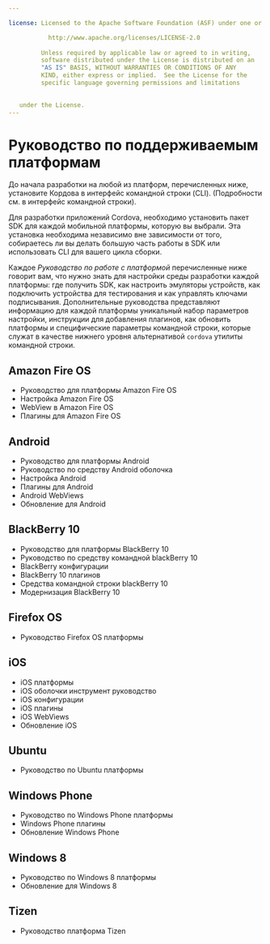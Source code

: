 ```yaml
---

license: Licensed to the Apache Software Foundation (ASF) under one or more contributor license agreements. See the NOTICE file distributed with this work for additional information regarding copyright ownership. The ASF licenses this file to you under the Apache License, Version 2.0 (the "License"); you may not use this file except in compliance with the License. You may obtain a copy of the License at

           http://www.apache.org/licenses/LICENSE-2.0
    
         Unless required by applicable law or agreed to in writing,
         software distributed under the License is distributed on an
         "AS IS" BASIS, WITHOUT WARRANTIES OR CONDITIONS OF ANY
         KIND, either express or implied.  See the License for the
         specific language governing permissions and limitations
    

   under the License.
---
```


# Руководство по поддерживаемым платформам

До начала разработки на любой из платформ, перечисленных ниже, установите Кордова в интерфейс командной строки (CLI). (Подробности см. в интерфейс командной строки).

Для разработки приложений Cordova, необходимо установить пакет SDK для каждой мобильной платформы, которую вы выбрали. Эта установка необходима независимо вне зависимости от того, собираетесь ли вы делать большую часть работы в SDK или использовать CLI для вашего цикла сборки.

Каждое *Руководство по работе с платформой* перечисленные ниже говорит вам, что нужно знать для настройки среды разработки каждой платформы: где получить SDK, как настроить эмуляторы устройств, как подключить устройства для тестирования и как управлять ключами подписывания. Дополнительные руководства представляют информацию для каждой платформы уникальный набор параметров настройки, инструкции для добавления плагинов, как обновить платформы и специфические параметры командной строки, которые служат в качестве нижнего уровня альтернативой `cordova` утилиты командной строки.

## Amazon Fire OS

*   Руководство для платформы Amazon Fire OS
*   Настройка Amazon Fire OS
*   WebView в Amazon Fire OS
*   Плагины для Amazon Fire OS

## Android

*   Руководство для платформы Android
*   Руководство по средству Android оболочка
*   Настройка Android
*   Плагины для Android
*   Android WebViews
*   Обновление для Android

## BlackBerry 10

*   Руководство для платформы BlackBerry 10
*   Руководство по средству командной blackBerry 10
*   BlackBerry конфигурации
*   BlackBerry 10 плагинов
*   Средства командной строки blackBerry 10
*   Модернизация BlackBerry 10

## Firefox OS

*   Руководство Firefox OS платформы

## iOS

*   iOS платформы
*   iOS оболочки инструмент руководство
*   iOS конфигурации
*   iOS плагины
*   iOS WebViews
*   Обновление iOS

## Ubuntu

*   Руководство по Ubuntu платформы

## Windows Phone

*   Руководство по Windows Phone платформы
*   Windows Phone плагины
*   Обновление Windows Phone

## Windows 8

*   Руководство по Windows 8 платформы
*   Обновление для Windows 8

## Tizen

*   Руководство платформа Tizen